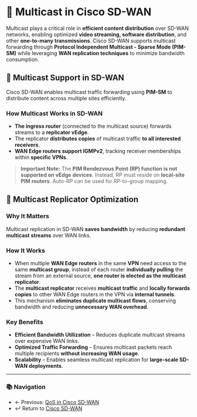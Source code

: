 # 📡 Multicast in Cisco SD-WAN

Multicast plays a critical role in **efficient content distribution** over SD-WAN networks, enabling optimized **video streaming, software distribution**, and other **one-to-many transmissions**. Cisco SD-WAN supports multicast forwarding through **Protocol Independent Multicast - Sparse Mode (PIM-SM)** while leveraging **WAN replication techniques** to minimize bandwidth consumption.



## 🔗 Multicast Support in SD-WAN
Cisco SD-WAN enables multicast traffic forwarding using **PIM-SM** to distribute content across multiple sites efficiently.

### **How Multicast Works in SD-WAN**
- **The ingress router** (connected to the multicast source) forwards streams to a **replicator vEdge**.
- The replicator **distributes copies** of multicast traffic **to all interested receivers**.
- **WAN Edge routers support IGMPv2**, tracking receiver memberships within **specific VPNs**.

> **Important Note:** The **PIM Rendezvous Point (RP) function is not supported on vEdge devices**. Instead, RP must reside on **local-site PIM routers**. Auto-RP can be used for RP-to-group mapping.



## 🔁 Multicast Replicator Optimization

### **Why It Matters**
Multicast replication in SD-WAN **saves bandwidth** by reducing **redundant multicast streams** over WAN links.

### **How It Works**
- When multiple **WAN Edge routers** in the same **VPN** need access to the same **multicast group**, instead of each router **individually pulling** the stream from an external source, **one router is elected as the multicast replicator**.
- The **multicast replicator** receives **multicast traffic** and **locally forwards copies** to other WAN Edge routers in the VPN via **internal tunnels**.
- This mechanism **eliminates duplicate multicast flows**, conserving bandwidth and reducing **unnecessary WAN overhead**.

### **Key Benefits**
- **Efficient Bandwidth Utilization** – Reduces duplicate multicast streams over expensive WAN links.
- **Optimized Traffic Forwarding** – Ensures multicast packets reach multiple recipients **without increasing WAN usage**.
- **Scalability** – Enables seamless multicast replication for **large-scale SD-WAN deployments**.

---
### 📚 Navigation
- ← Previous: [QoS in Cisco SD-WAN](./sd-wan-qos.md)
- ↩ Return to [Cisco SD-WAN](./README.md)
